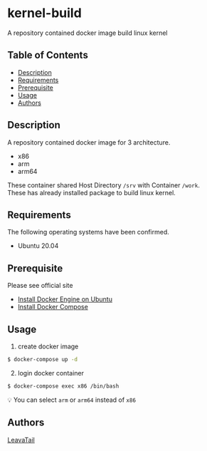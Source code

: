 # kernel-build

A repository contained docker image build linux kernel

## Table of Contents

- [Description](#Description)
- [Requirements](#Requirements)
- [Prerequisite](Prerequisite)
- [Usage](#Usage)
- [Authors](#Authors)

## Description

A repository contained docker image for 3 architecture.

- x86
- arm
- arm64

These container shared Host Directory `/srv` with Container `/work`.  
These has already installed package to build linux kernel.

## Requirements

The following operating systems have been confirmed.

- Ubuntu 20.04

## Prerequisite

Please see official site

- [Install Docker Engine on Ubuntu](https://docs.docker.com/engine/install/ubuntu)
- [Install Docker Compose](https://docs.docker.com/compose/install)

## Usage

1. create docker image
```sh
$ docker-compose up -d
```
2. login docker container
```sh
$ docker-compose exec x86 /bin/bash
```

:bulb: You can select `arm` or `arm64` instead of `x86`

## Authors

[LeavaTail](https://github.com/LeavaTail)
